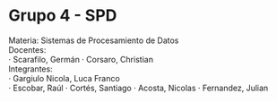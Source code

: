 # Grupo 4 - SPD<br>
Materia: Sistemas de Procesamiento de Datos<br>
Docentes:<br>
·         Scarafilo, Germán
·         Corsaro, Christian
<br>Integrantes:<br>
·         Gargiulo Nicola, Luca Franco<br>
·         Escobar, Raúl
·         Cortés, Santiago
·         Acosta, Nicolas
·         Fernandez, Julian
